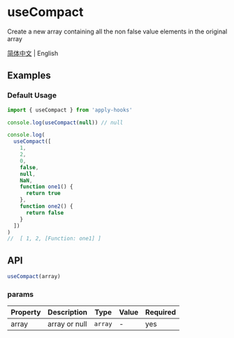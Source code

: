 # useCompact

Create a new array containing all the non false value elements in the original array

[简体中文](https://github.com/a572251465/w-hooks/blob/main/packages/src/useCompact/index.zh-CN.md) | English

## Examples

### Default Usage

```js
import { useCompact } from 'apply-hooks'

console.log(useCompact(null)) // null

console.log(
  useCompact([
    1,
    2,
    0,
    false,
    null,
    NaN,
    function one1() {
      return true
    },
    function one2() {
      return false
    }
  ])
)
//  [ 1, 2, [Function: one1] ]
```

## API

```typescript
useCompact(array)
```

### params

| Property | Description   | Type    | Value | Required |
| -------- | ------------- | ------- | ----- | -------- |
| array    | array or null | `array` | -     | yes      |
